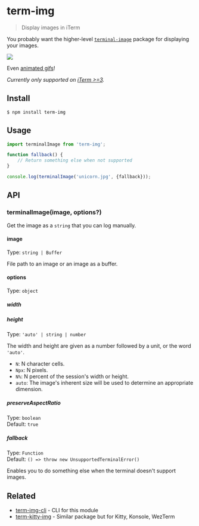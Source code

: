 # term-img

> Display images in iTerm

You probably want the higher-level [`terminal-image`](https://github.com/sindresorhus/terminal-image) package for displaying your images.

![](screenshot.jpg)

Even [animated gifs](https://github.com/vdemedes/gifi)!

*Currently only supported on [iTerm >=3](https://www.iterm2.com/downloads.html).*

## Install

```
$ npm install term-img
```

## Usage

```js
import terminalImage from 'term-img';

function fallback() {
	// Return something else when not supported
}

console.log(terminalImage('unicorn.jpg', {fallback}));
```

## API

### terminalImage(image, options?)

Get the image as a `string` that you can log manually.

#### image

Type: `string | Buffer`

File path to an image or an image as a buffer.

#### options

Type: `object`

##### width
##### height

Type: `'auto' | string | number`

The width and height are given as a number followed by a unit, or the word `'auto'`.

- `N`: N character cells.
- `Npx`: N pixels.
- `N%`: N percent of the session's width or height.
- `auto`: The image's inherent size will be used to determine an appropriate dimension.

##### preserveAspectRatio

Type: `boolean`\
Default: `true`

##### fallback

Type: `Function`\
Default: `() => throw new UnsupportedTerminalError()`

Enables you to do something else when the terminal doesn't support images.

## Related

- [term-img-cli](https://github.com/sindresorhus/term-img-cli) - CLI for this module
- [term-kitty-img](https://github.com/tbjgolden/term-kitty-img) - Similar package but for Kitty, Konsole, WezTerm
